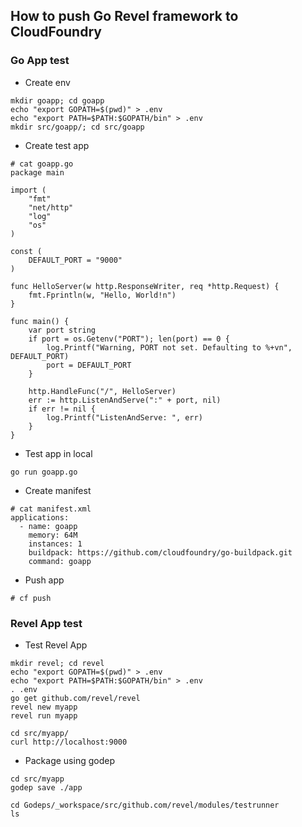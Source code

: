## How to push Go Revel framework to CloudFoundry

### Go App test
- Create env 
```
mkdir goapp; cd goapp
echo "export GOPATH=$(pwd)" > .env 
echo "export PATH=$PATH:$GOPATH/bin" > .env
mkdir src/goapp/; cd src/goapp
```
- Create test app
```
# cat goapp.go
package main

import (
    "fmt"
    "net/http"
    "log"
    "os"
)

const (
    DEFAULT_PORT = "9000"
)

func HelloServer(w http.ResponseWriter, req *http.Request) {
    fmt.Fprintln(w, "Hello, World!n")
}

func main() {
    var port string
    if port = os.Getenv("PORT"); len(port) == 0 {
        log.Printf("Warning, PORT not set. Defaulting to %+vn", DEFAULT_PORT)
        port = DEFAULT_PORT
    }

    http.HandleFunc("/", HelloServer)
    err := http.ListenAndServe(":" + port, nil)
    if err != nil {
        log.Printf("ListenAndServe: ", err)
    }
}
```
- Test app in local
```
go run goapp.go
```
- Create manifest
```
# cat manifest.xml
applications:
  - name: goapp
    memory: 64M
    instances: 1
    buildpack: https://github.com/cloudfoundry/go-buildpack.git
    command: goapp

```
- Push app
```
# cf push
```

### Revel App test
- Test Revel App  
```
mkdir revel; cd revel
echo "export GOPATH=$(pwd)" > .env 
echo "export PATH=$PATH:$GOPATH/bin" > .env
. .env
go get github.com/revel/revel
revel new myapp
revel run myapp

cd src/myapp/
curl http://localhost:9000
```

- Package using godep
```
cd src/myapp
godep save ./app

cd Godeps/_workspace/src/github.com/revel/modules/testrunner
ls
```
